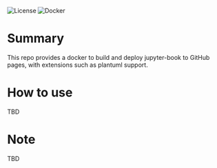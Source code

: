 ![License](https://img.shields.io/badge/License-Apache_2.0-blue.svg)
![Docker](https://img.shields.io/badge/dockerhub-images-important.svg?logo=LOGO)


# Summary

This repo provides a docker to build and deploy jupyter-book to GitHub pages, with extensions such as plantuml support. 

# How to use

TBD
# Note

TBD
